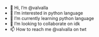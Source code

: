 - 👋 Hi, I’m @valvalla
- 👀 I’m interested in python language
- 🌱 I’m currently learning python language
- 💞️ I’m looking to collaborate on idk
- 📫 How to reach me @valvalla on twt

<!---
valvalla/valvalla is a ✨ special ✨ repository because its `README.md` (this file) appears on your GitHub profile.
You can click the Preview link to take a look at your changes.
--->
